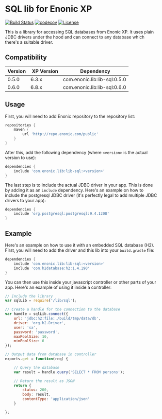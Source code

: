 SQL lib for Enonic XP
=====================

[![Build Status](https://travis-ci.org/enonic/lib-sql.svg?branch=master)](https://travis-ci.org/enonic/lib-sql)
[![codecov](https://codecov.io/gh/enonic/lib-sql/branch/master/graph/badge.svg)](https://codecov.io/gh/enonic/lib-sql)
[![License](https://img.shields.io/github/license/enonic/lib-sql.svg)](http://www.apache.org/licenses/LICENSE-2.0.html)

This is a library for accessing SQL databases from Enonic XP. It uses plain JDBC drivers under the hood and can connect to
any database which there's a suitable driver.


Compatibility
-------------

| Version | XP Version | Dependency                   |
|---------|------------|------------------------------|
| 0.5.0   | 6.3.x      | com.enonic.lib:lib-sql:0.5.0 |
| 0.6.0   | 6.8.x      | com.enonic.lib:lib-sql:0.6.0 |


Usage
-----

First, you will need to add Enonic repository to the repository list:

```gradle
repositories {
    maven {
        url 'http://repo.enonic.com/public'
    }
}
```

After this, add the following dependency (where ``<version>`` is the actual version to use):

```gradle
dependencies {
    include 'com.enonic.lib:lib-sql:<version>'
}
```

The last step is to include the actual JDBC driver in your app. This is done by adding it as an ``include`` dependency. Here's
an example on how to include the postgresql JDBC driver (it's perfectly legal to add multiple JDBC drivers to your app):

```gradle
dependencies {
    include 'org.postgresql:postgresql:9.4.1208'
}
```

Example
-------

Here's an example on how to use it with an embedded SQL database (H2). First, you will need to add the driver and this lib into your
``build.gradle`` file:

```gradle
dependencies {
    include 'com.enonic.lib:lib-sql:<version>'
    include 'com.h2database:h2:1.4.190'
}
```

You can then use this inside your javascript controller or other parts of your app. Here's an example of using it inside a controller:

```js
// Include the library
var sqlLib = require('/lib/sql');

// Create a handle for the connection to the database
var handle = sqlLib.connect({
    url: 'jdbc:h2:file:./build/tmp/data/db',
    driver: 'org.h2.Driver',
    user: 'sa',
    password: 'password',
    maxPoolSize: 10,
    minPoolSize: 0
});

// Output data from database in controller
exports.get = function(req) {

    // Query the database
    var result = handle.query('SELECT * FROM persons');

    // Return the result as JSON
    return {
        status: 200,
        body: result,
        contentType: 'application/json'
    }

};
```
